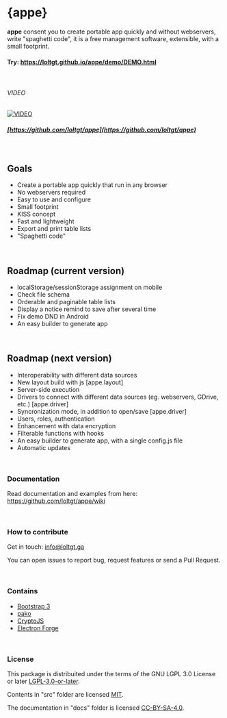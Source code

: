
# {appe}

**appe** consent you to create portable app quickly and without webservers, write "spaghetti code", it is a free management software, extensible, with a small footprint.

#### Try: https://loltgt.github.io/appe/demo/DEMO.html

 

###### VIDEO
[![VIDEO](https://i.vimeocdn.com/video/782381466.jpg)](https://player.vimeo.com/video/335489768)

##### [https://github.com/loltgt/appe](https://github.com/loltgt/appe)

 

## Goals

- Create a portable app quickly that run in any browser
- No webservers required
- Easy to use and configure
- Small footprint
- KISS concept
- Fast and lightweight
- Export and print table lists
- "Spaghetti code"

 

## Roadmap (current version)

- localStorage/sessionStorage assignment on mobile
- Check file schema
- Orderable and paginable table lists
- Display a notice remind to save after several time
- Fix demo DND in Android
- An easy builder to generate app

 

## Roadmap (next version)

- Interoperability with different data sources
- New layout build with js [appe.layout]
- Server-side execution
- Drivers to connect with different data sources (eg. webservers, GDrive, etc.) [appe.driver]
- Syncronization mode, in addition to open/save [appe.driver]
- Users, roles, authentication
- Enhancement with data encryption
- Filterable functions with hooks
- An easy builder to generate app, with a single config.js file
- Automatic updates

 

### Documentation

Read documentation and examples from here: https://github.com/loltgt/appe/wiki

 

### How to contribute

Get in touch: <info@loltgt.ga>

You can open issues to report bug, request features or send a Pull Request.

 

### Contains

* [Bootstrap 3](https://getbootstrap.com/docs/3.4/)
* [pako](https://github.com/nodeca/pako)
* [CryptoJS](https://github.com/brix/crypto-js)
* [Electron Forge](https://github.com/electron-userland/electron-forge)

 

### License

This package is distribuited under the terms of the GNU LGPL 3.0 License or later [LGPL-3.0-or-later](LICENSE).

Contents in "src" folder are licensed [MIT](src/LICENSE).

The documentation in "docs" folder is licensed [CC-BY-SA-4.0](docs/LICENSE).

